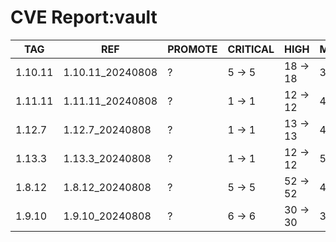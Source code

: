 # CVE Report:vault
|   TAG   |       REF        | PROMOTE | CRITICAL |   HIGH   |  MEDIUM  |  LOW   | UNKNOWN |
|---------|------------------|---------|----------|----------|----------|--------|---------|
| 1.10.11 | 1.10.11_20240808 | ?       | 5 -> 5   | 18 -> 18 | 38 -> 38 | 4 -> 4 | 0 -> 0  |
| 1.11.11 | 1.11.11_20240808 | ?       | 1 -> 1   | 12 -> 12 | 48 -> 30 | 4 -> 2 | 0 -> 0  |
| 1.12.7  | 1.12.7_20240808  | ?       | 1 -> 1   | 13 -> 13 | 48 -> 30 | 4 -> 2 | 0 -> 0  |
| 1.13.3  | 1.13.3_20240808  | ?       | 1 -> 1   | 12 -> 12 | 52 -> 34 | 4 -> 2 | 0 -> 0  |
| 1.8.12  | 1.8.12_20240808  | ?       | 5 -> 5   | 52 -> 52 | 47 -> 47 | 4 -> 4 | 0 -> 0  |
| 1.9.10  | 1.9.10_20240808  | ?       | 6 -> 6   | 30 -> 30 | 36 -> 36 | 3 -> 3 | 0 -> 0  |
